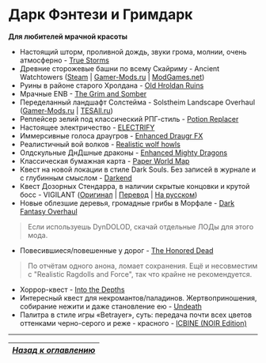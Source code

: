 # Дарк Фэнтези и Гримдарк

**Для любителей мрачной красоты**

+ Настоящий шторм, проливной дождь, звуки грома, молнии, очень атмосферно - [True Storms](http://www.nexusmods.com/skyrim/mods/63478/)
+ Древние сторожевые башни по всему Скайриму - Anсient Watchtowers ([Steam](http://steamcommunity.com/sharedfiles/filedetails/?id=94173251) | [Gamer-Mods.ru](http://gamer-mods.ru/load/tes_v_skyrim/doma_i_lokacii/skyrim_drevnie_storozhevye_bashni_v1_7_ancient_watchtowers/15-1-0-841) | [ModGames.net](http://modgames.net/load/tes_v_skyrim/doma_i_lokacii/1/254-1-0-13736))
+ Руины в районе старого Хролдана - [Old Hroldan Ruins](http://www.nexusmods.com/skyrim/mods/66578/)
+ Мрачные ENB - [The Grim and Somber](http://www.nexusmods.com/skyrim/mods/50501/)
+ Переделанный ландшафт Солстейма - Solstheim Landscape Overhaul ([Gamer-Mods.ru](http://gamer-mods.ru/load/tes_v_skyrim/graficheskie_mody/pejzazhi_solstejma/3-1-0-2677) | [TESAll.ru](http://tesall.ru/files/file/6989-ulucsenie-landsafta-solstejma/))
+ Реплейсер зелий под классический РПГ-стиль - [Potion Replacer](http://www.loverslab.com/files/file/1628-potion-replacer/)
+ Настоящее электричество - [ELECTRIFY](http://www.nexusmods.com/skyrim/mods/58695/)
+ Иммерсивные голоса драугров - [Enhanced Draugr FX](http://www.nexusmods.com/skyrim/mods/58359/)
+ Реалистичный вой волков - [Realistic wolf howls](http://www.nexusmods.com/skyrim/mods/30636/)
+ Олдскульные ДнДшные драконы - [Enhanced Mighty Dragons](http://erkeilmods.altervista.org/skyrim/enhanced-mighty-dragons/)
+ Классическая бумажная карта - [Paper World Map](http://www.nexusmods.com/skyrim/mods/25501/)
+ Квест на новой локации в стиле Dark Souls. Без записей в журнале и с глубинным смыслом - [Darkend](http://www.nexusmods.com/skyrim/mods/67559/)
+ Квест Дозорных Стендарра, в наличии скрытые концовки и крутой босс - VIGILANT ([Оригинал](http://www.nexusmods.com/skyrim/mods/67103/) | [Перевод](http://www.nexusmods.com/skyrim/mods/71676/) | [На русском](http://tesall.ru/files/file/8807-dozornyy/))
+ Новые облезшие деревья, громадные грибы в Морфале - [Dark Fantasy Overhaul](http://www.nexusmods.com/skyrim/mods/66971/)

> Если используешь DynDOLOD, скачай отдельные ЛОДы для этого мода.

+ Повесившиеся/повешенные у дорог - [The Honored Dead](http://www.nexusmods.com/skyrim/mods/52403/)

> По отчётам одного анона, ломает сохранения. Ещё и несовместим с "Realistic Ragdolls and Force", так что крайне не рекомендуется.

+ Хоррор-квест - [Into the Depths](http://www.nexusmods.com/skyrim/mods/23087/)
+ Интересный квест для некромантов/паладинов. Жертвоприношения, собирание нежити и даже становление ею - [Undeath](http://www.nexusmods.com/skyrim/mods/40607/)
+ Палитра в стиле игры «Betrayer», суть: передача почти всех цветов оттенками черно-серого и реже - красного - [ICBINE (NOIR Edition)](http://www.nexusmods.com/skyrim/mods/61810/)

------

|[*Назад к оглавлению*](../01_Оглавление.md)|
|:---:|
